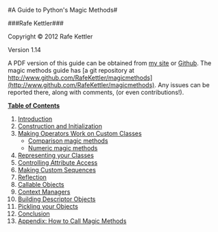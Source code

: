 #A Guide to Python's Magic Methods#

###Rafe Kettler###

Copyright &copy; 2012 Rafe Kettler

Version 1.14

A PDF version of this guide can be obtained from [my site](http://www.rafekettler.com/magicmethods.pdf) or [Github](https://github.com/RafeKettler/magicmethods/raw/master/magicmethods.pdf). The magic methods guide has [a git repository at http://www.github.com/RafeKettler/magicmethods](http://www.github.com/RafeKettler/magicmethods). Any issues can be reported 
there, along with comments, (or even contributions!).

**<a id="table" href="#table">Table of Contents</a>**


 1. [Introduction](#intro)
 2. [Construction and Initialization](#construction)
 3. [Making Operators Work on Custom Classes](#operators)
    - [Comparison magic methods](#comparisons)
    - [Numeric magic methods](#numeric)
 4. [Representing your Classes](#representations)
 5. [Controlling Attribute Access](#access)
 6. [Making Custom Sequences](#sequence)
 7. [Reflection](#reflection)
 8. [Callable Objects](#callable)
 9. [Context Managers](#context)
 10. [Building Descriptor Objects](#descriptor)
 11. [Pickling your Objects](#pickling)
 12. [Conclusion](#conclusion)
 13. [Appendix: How to Call Magic Methods](#appendix)